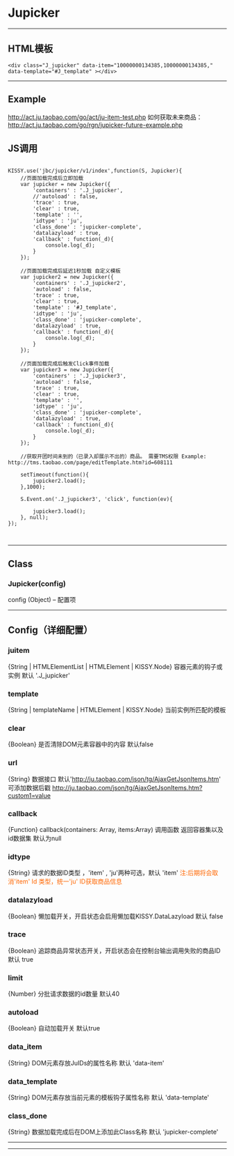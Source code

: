 # Jupicker
---
HTML模板
---
```
<div class="J_jupicker" data-item="10000000134385,10000000134385," data-template="#J_template" ></div>
```

---
Example
---
http://act.ju.taobao.com/go/act/ju-item-test.php
如何获取未来商品：http://act.ju.taobao.com/go/rgn/jupicker-future-example.php

JS调用
---
```

KISSY.use('jbc/jupicker/v1/index',function(S, Jupicker){
    //页面加载完成后立即加载
    var jupicker = new Jupicker({
        'containers' : '.J_jupicker',
        //'autoload' : false,
        'trace' : true,
        'clear' : true,
        'template' : '',
        'idtype' : 'ju',
        'class_done' : 'jupicker-complete',
        'datalazyload' : true,
        'callback' : function(_d){
            console.log(_d);
        }
    });

    //页面加载完成后延迟1秒加载 自定义模板
    var jupicker2 = new Jupicker({
        'containers' : '.J_jupicker2',
        'autoload' : false,
        'trace' : true,
        'clear' : true,
        'template' : '#J_template',
        'idtype' : 'ju',
        'class_done' : 'jupicker-complete',
        'datalazyload' : true,
        'callback' : function(_d){
            console.log(_d);
        }
    });

    //页面加载完成后触发Click事件加载
    var jupicker3 = new Jupicker({
        'containers' : '.J_jupicker3',
        'autoload' : false,
        'trace' : true,
        'clear' : true,
        'template' : '',
        'idtype' : 'ju',
        'class_done' : 'jupicker-complete',
        'datalazyload' : true,
        'callback' : function(_d){
            console.log(_d);
        }
    });

    //获取开团时间未到的（已录入却展示不出的）商品。 需要TMS权限 Example: http://tms.taobao.com/page/editTemplate.htm?id=608111

    setTimeout(function(){
        jupicker2.load();
    },1000);

    S.Event.on('.J_jupicker3', 'click', function(ev){
        
        jupicker3.load();
    }, null);
});



```
---
Class
---
### Jupicker(config)

config (Object) – 配置项

  

---
Config（详细配置）
---
### juitem  

{String | HTMLElementList | HTMLElement | KISSY.Node}  容器元素的钩子或实例 默认 '.J_jupicker'


### template  

{String | templateName | HTMLElement | KISSY.Node} 当前实例所匹配的模板


### clear

{Boolean} 是否清除DOM元素容器中的内容 默认false


### url

{String} 数据接口 默认'http://ju.taobao.com/json/tg/AjaxGetJsonItems.htm' 可添加数据后戳 http://ju.taobao.com/json/tg/AjaxGetJsonItems.htm?custom1=value


### callback

{Function} callback(containers: Array, items:Array) 调用函数 返回容器集以及id数据集 默认为null


### idtype

{String} 请求的数据ID类型 ，'item' , 'ju'两种可选，默认 'item' <span style='color:#f60'>注:后期将会取消'item' Id 类型，统一'ju' ID获取商品信息</span>

### datalazyload

{Boolean} 懒加载开关，开启状态会启用懒加载KISSY.DataLazyload 默认 false

### trace

{Boolean} 追踪商品异常状态开关，开启状态会在控制台输出调用失败的商品ID 默认 true

### limit

{Number}  分批请求数据的id数量 默认40

### autoload

{Boolean} 自动加载开关 默认true

### data_item

{String}  DOM元素存放JuIDs的属性名称 默认 'data-item'

### data_template

{String}  DOM元素存放当前元素的模板钩子属性名称 默认 'data-template'

### class_done

{String} 数据加载完成后在DOM上添加此Class名称 默认 'jupicker-complete'

---

---

#### 
